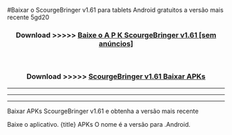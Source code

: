 #Baixar o ScourgeBringer v1.61   para tablets Android gratuitos a versão mais recente 5gd20


<div align="center">
<h3>Download >>>>> <a href="https://pt-web.web.app/?pt= ScourgeBringer v1.61 ">Baixe o A P K ScourgeBringer v1.61  [sem anúncios]</a></h3><br>

<h3>Download >>>>> <a href="https://pt-web.web.app/?pt= ScourgeBringer v1.61 ">ScourgeBringer v1.61  Baixar APKs</a></h3>
</div>

----------------------------------------------------------

----------------------------------------------------------

----------------------------------------------------------

Baixar APKs ScourgeBringer v1.61  e obtenha a versão mais recente

Baixe o aplicativo. {title} APKs O nome é a versão para .Android.


